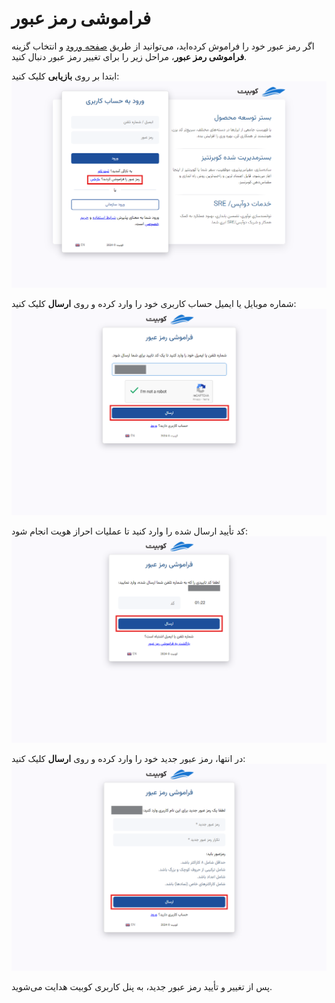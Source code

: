 # فراموشی رمز عبور

اگر رمز عبور خود را فراموش کرده‌اید، می‌توانید از طریق [صفحه ورود](https://panel.kubit.ir/fa/login/) و انتخاب گزینه **فراموشی رمز عبور**، مراحل زیر را برای تغییر رمز عبور دنبال کنید.

ابتدا بر روی **بازیابی** کلیک کنید:
![Forgot: forgot password](forgot-password.png)

شماره موبایل یا ایمیل حساب کاربری خود را وارد کرده و روی **ارسال** کلیک کنید:
![Account: enter email](enter-phone-forgot.png)

کد تأیید ارسال شده را وارد کنید تا عملیات احراز هویت انجام شود:
![Account: confirm forgot password](confirm-forgot-password.png)

در انتها، رمز عبور جدید خود را وارد کرده و روی **ارسال** کلیک کنید:
![Account: new password](enter-new-password.png)

پس از تغییر و تأیید رمز عبور جدید، به پنل کاربری کوبیت هدایت می‌شوید.
